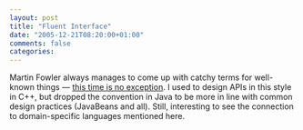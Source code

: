 ```yaml
---
layout: post
title: "Fluent Interface"
date: "2005-12-21T08:20:00+01:00"
comments: false
categories: 
---
```


<p>Martin Fowler always manages to come up with catchy terms for well-known things &#8212; <a href="http://martinfowler.com/bliki/FluentInterface.html">this time is no exception</a>. I used to design APIs in this style in C++, but dropped the convention in Java to be more in line with common design practices (JavaBeans and all). Still, interesting to see the connection to domain-specific languages mentioned here.</p>


